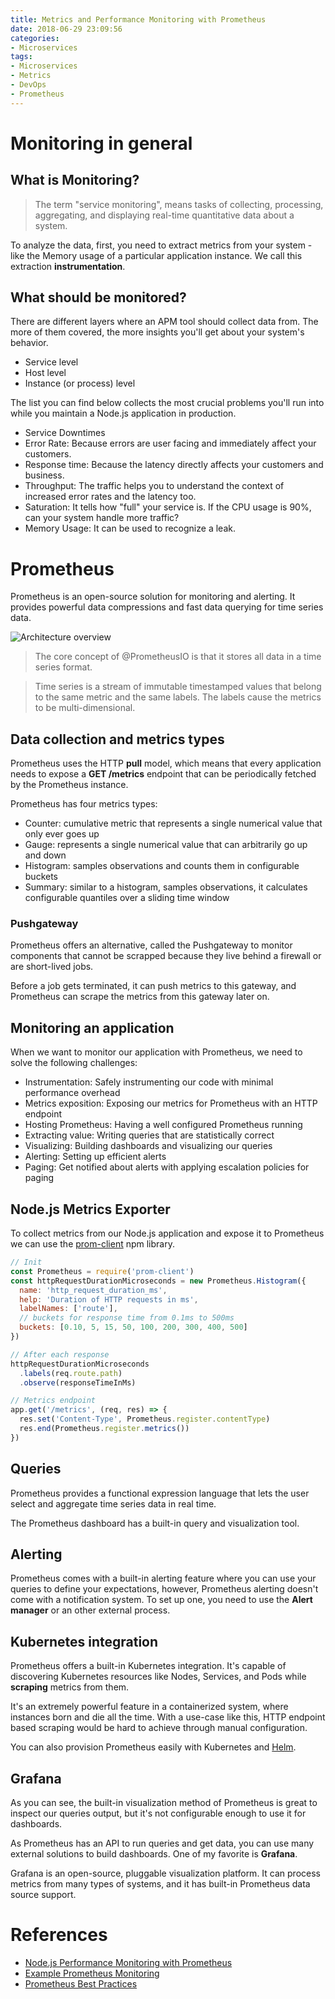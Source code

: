```yaml
---
title: Metrics and Performance Monitoring with Prometheus
date: 2018-06-29 23:09:56
categories:
- Microservices
tags:
- Microservices
- Metrics
- DevOps
- Prometheus
---
```

# Monitoring in general

## What is Monitoring?

> The term "service monitoring", means tasks of collecting, processing, aggregating, and displaying real-time quantitative data about a system.

<!-- more -->

To analyze the data, first, you need to extract metrics from your system - like the Memory usage of a particular application instance. We call this extraction **instrumentation**.

## What should be monitored?

There are different layers where an APM tool should collect data from. The more of them covered, the more insights you'll get about your system's behavior.

* Service level
* Host level
* Instance (or process) level

The list you can find below collects the most crucial problems you'll run into while you maintain a Node.js application in production.

* Service Downtimes
* Error Rate: Because errors are user facing and immediately affect your customers.
* Response time: Because the latency directly affects your customers and business.
* Throughput: The traffic helps you to understand the context of increased error rates and the latency too.
* Saturation: It tells how "full" your service is. If the CPU usage is 90%, can your system handle more traffic?
* Memory Usage: It can be used to recognize a leak.

# Prometheus

Prometheus is an open-source solution for monitoring and alerting. It provides powerful data compressions and fast data querying for time series data.

![Architecture overview](prometheus-architecture.png)

> The core concept of @PrometheusIO is that it stores all data in a time series format.

> Time series is a stream of immutable timestamped values that belong to the same metric and the same labels. The labels cause the metrics to be multi-dimensional.

## Data collection and metrics types

Prometheus uses the HTTP **pull** model, which means that every application needs to expose a **GET /metrics** endpoint that can be periodically fetched by the Prometheus instance.

Prometheus has four metrics types:

* Counter: cumulative metric that represents a single numerical value that only ever goes up
* Gauge: represents a single numerical value that can arbitrarily go up and down
* Histogram: samples observations and counts them in configurable buckets
* Summary: similar to a histogram, samples observations, it calculates configurable quantiles over a sliding time window

### Pushgateway

Prometheus offers an alternative, called the Pushgateway to monitor components that cannot be scrapped because they live behind a firewall or are short-lived jobs.

Before a job gets terminated, it can push metrics to this gateway, and Prometheus can scrape the metrics from this gateway later on.

## Monitoring an application

When we want to monitor our application with Prometheus, we need to solve the following challenges:

* Instrumentation: Safely instrumenting our code with minimal performance overhead
* Metrics exposition: Exposing our metrics for Prometheus with an HTTP endpoint
* Hosting Prometheus: Having a well configured Prometheus running
* Extracting value: Writing queries that are statistically correct
* Visualizing: Building dashboards and visualizing our queries
* Alerting: Setting up efficient alerts
* Paging: Get notified about alerts with applying escalation policies for paging

## Node.js Metrics Exporter

To collect metrics from our Node.js application and expose it to Prometheus we can use the [prom-client](https://github.com/siimon/prom-client) npm library.

```javascript
// Init
const Prometheus = require('prom-client')
const httpRequestDurationMicroseconds = new Prometheus.Histogram({
  name: 'http_request_duration_ms',
  help: 'Duration of HTTP requests in ms',
  labelNames: ['route'],
  // buckets for response time from 0.1ms to 500ms
  buckets: [0.10, 5, 15, 50, 100, 200, 300, 400, 500]
})
```

```javascript
// After each response
httpRequestDurationMicroseconds
  .labels(req.route.path)
  .observe(responseTimeInMs)
```

```javascript
// Metrics endpoint
app.get('/metrics', (req, res) => {
  res.set('Content-Type', Prometheus.register.contentType)
  res.end(Prometheus.register.metrics())
})
```

## Queries

Prometheus provides a functional expression language that lets the user select and aggregate time series data in real time.

The Prometheus dashboard has a built-in query and visualization tool.

## Alerting

Prometheus comes with a built-in alerting feature where you can use your queries to define your expectations, however, Prometheus alerting doesn't come with a notification system. To set up one, you need to use the **Alert manager** or an other external process.

## Kubernetes integration

Prometheus offers a built-in Kubernetes integration. It's capable of discovering Kubernetes resources like Nodes, Services, and Pods while **scraping** metrics from them.

It's an extremely powerful feature in a containerized system, where instances born and die all the time. With a use-case like this, HTTP endpoint based scraping would be hard to achieve through manual configuration.

You can also provision Prometheus easily with Kubernetes and [Helm](https://github.com/helm/charts/tree/master/stable/prometheus).

## Grafana

As you can see, the built-in visualization method of Prometheus is great to inspect our queries output, but it's not configurable enough to use it for dashboards.

As Prometheus has an API to run queries and get data, you can use many external solutions to build dashboards. One of my favorite is **Grafana**.

Grafana is an open-source, pluggable visualization platform. It can process metrics from many types of systems, and it has built-in Prometheus data source support.

# References

* [Node.js Performance Monitoring with Prometheus](https://blog.risingstack.com/node-js-performance-monitoring-with-prometheus/)
* [Example Prometheus Monitoring](https://github.com/RisingStack/example-prometheus-nodejs)
* [Prometheus Best Practices](https://prometheus.io/docs/practices/naming/)